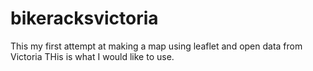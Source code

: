 # bikeracksvictoria
This my first attempt at making a map using leaflet and open data from Victoria 
THis is what I would like to use. 
